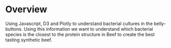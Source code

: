# Overview
Using Javascript, D3 and Plotly to understand bacterial cultures in the belly-buttons. Using this information we want to understand which bacterial species is the closest to the protein structure in Beef to create the best tasting synthetic beef.

